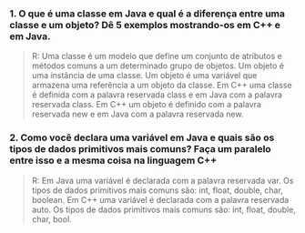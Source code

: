 ### 1. O que é uma classe em Java e qual é a diferença entre uma classe e um objeto? Dê 5 exemplos mostrando-os em C++ e em Java.

> R: Uma classe é um modelo que define um conjunto de atributos e métodos comuns a um determinado grupo de objetos. Um objeto é uma instância de uma classe. Um objeto é uma variável que armazena uma referência a um objeto da classe. Em C++ uma classe é definida com a palavra reservada class e em Java com a palavra reservada class. Em C++ um objeto é definido com a palavra reservada new e em Java com a palavra reservada new.



### 2. Como você declara uma variável em Java e quais são os tipos de dados primitivos mais comuns? Faça um paralelo entre isso e a mesma coisa na linguagem C++

> R: Em Java uma variável é declarada com a palavra reservada var. Os tipos de dados primitivos mais comuns são: int, float, double, char, boolean. Em C++ uma variável é declarada com a palavra reservada auto. Os tipos de dados primitivos mais comuns são: int, float, double, char, bool.
